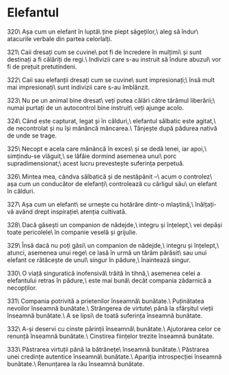 Elefantul
=========

320\\
Așa cum un elefant în luptă\\
ține piept săgeților,\\
aleg să îndur\\
atacurile verbale din partea celorlalți.

321\\
Caii dresați cum se cuvine\\
pot fi de încredere în mulțimi\\
și sunt destinați a fi călăriți de regi.\\
Indivizii care s-au instruit să îndure abuzul\\
vor fi de prețuit pretutindeni.

322\\
Caii sau elefanții dresați cum se cuvine\\
sunt impresionați;\\
însă mult mai impresionați\\
sunt indivizii care s-au îmblânzit.

323\\
Nu pe un animal bine dresat\\
veți putea călări către tărâmul liberării;\\
numai purtați de un autocontrol bine instruit\\
veți ajunge acolo.

324\\
Când este capturat, legat și în călduri,\\
elefantul sălbatic este agitat,\\
de necontrolat și nu își mănâncă mâncarea.\\
Tânjește după pădurea nativă de unde se trage.

325\\
Necopt e acela care mănâncă în exces\\
și se dedă lenei, iar apoi,\\
simțindu-se vlăguit,\\
se lăfăie dormind asemenea unui\\
porc supradimensionat;\\
acest lucru prevestește suferința perpetuă.

326\\
Mintea mea, cândva sălbatică și de nestăpânit –\\
acum o controlez\\
așa cum un conducător de elefanți\\
controlează cu cârligul său\\
un elefant în călduri.

327\\
Așa cum un elefant\\
se urnește cu hotărâre dintr-o mlaștină,\\
înălțați-vă având drept inspirație\\
atenția cultivată.

328\\
Dacă găsești un companion de nădejde,\\
integru și înțelept,\\
vei depăși toate pericolele\\
în companie veselă și grijulie.

329\\
Însă dacă nu poți găsi\\
un companion de nădejde,\\
integru și înțelept,\\
atunci, asemenea unui rege\\
ce lasă în urmă un tărâm părăsit\\
sau unui elefant ce rătăcește de unul\\
singur în pădure,\\
înaintează singur.

330\\
O viață singuratică inofensivă\\
trăită în tihnă,\\
asemenea celei a elefantului retras în pădure,\\
este mai bună\\
decât compania zădarnică a necopților.

331\\
Compania potrivită a prietenilor înseamnă\\
bunătate.\\
Puținătatea nevoilor înseamnă bunătate.\\
Strângerea de virtute\\
până la sfârșitul vieții înseamnă bunătate.\\
A se lipsi\\
de toată suferința înseamnă bunătate.

332\\
A-și deservi cu cinste părinții înseamnă\\
bunătate.\\
Ajutorarea celor ce renunță înseamnă bunătate.\\
Cinstirea ființelor trezite înseamnă bunătate.

333\\
Păstrarea virtuții până la bătrânețe\\
înseamnă bunătate.\\
Păstrarea unei credințe autentice înseamnă\\
bunătate.\\
Apariția introspecției înseamnă bunătate.\\
Renunțarea la rău înseamnă bunătate.

